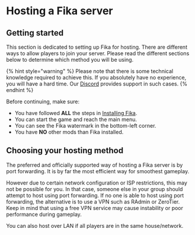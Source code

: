 # Hosting a Fika server

## Getting started

This section is dedicated to setting up Fika for hosting. There are different ways to allow players to join your server. Please read the different sections below to determine which method you will be using.

{% hint style="warning" %}
Please note that there is some technical knowledge required to achieve this. If you absolutely have no experience, you will have a hard time. Our [Discord](https://discord.gg/project-fika) provides support in such cases.
{% endhint %}

Before continuing, make sure:

* You have followed **ALL** the steps in [Installing Fika](../).
* You can start the game and reach the main menu.
* You can see the Fika watermark in the bottom-left corner.
* You have **NO** other mods than Fika installed.

## Choosing your hosting method

The preferred and officially supported way of hosting a Fika server is by port forwarding. It is by far the most efficient way for smoothest gameplay.

However due to certain network configuration or ISP restrictions, this may not be possible for you. In that case, someone else in your group should attempt to host using port forwarding. If no one is able to host using port forwarding, the alternative is to use a VPN such as RAdmin or ZeroTier. Keep in mind that using a free VPN service may cause instability or poor performance during gameplay.

You can also host over LAN if all players are in the same house/network.
